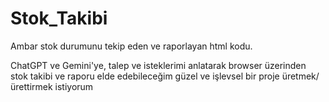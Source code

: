 # Stok_Takibi
Ambar stok durumunu tekip eden ve raporlayan html kodu.

ChatGPT ve Gemini'ye, talep ve isteklerimi anlatarak browser üzerinden stok takibi ve raporu elde edebileceğim güzel ve işlevsel bir proje üretmek/ürettirmek istiyorum
